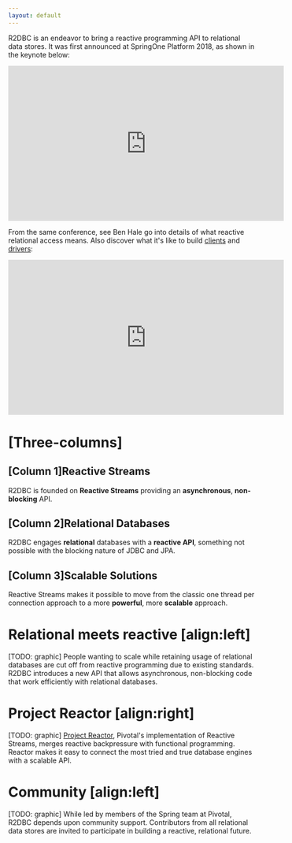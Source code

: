 ```yaml
---
layout: default
---
```


R2DBC is an endeavor to bring a reactive programming API to relational data stores. It was first announced at SpringOne Platform 2018, as shown in the keynote below:

<iframe width="560" height="315" src="https://www.youtube-nocookie.com/embed/E3s5f-JF8z4?start=520" frameborder="0" allow="autoplay; encrypted-media" allowfullscreen></iframe>

From the same conference, see Ben Hale go into details of what reactive relational access means. Also discover what it's like to build [clients](/clients) and [drivers](/drivers):

<iframe width="560" height="315" src="https://www.youtube-nocookie.com/embed/idApf9DMdfk" frameborder="0" allow="autoplay; encrypted-media" allowfullscreen></iframe>

# [Three-columns]

## [Column 1]Reactive Streams

R2DBC is founded on **Reactive Streams** providing an **asynchronous**, **non-blocking** API.

## [Column 2]Relational Databases

R2DBC engages **relational** databases with a **reactive API**, something not possible with the blocking nature of JDBC and JPA.

## [Column 3]Scalable Solutions

Reactive Streams makes it possible to move from the classic one thread per connection approach to a more **powerful**, more **scalable** approach.

# Relational meets reactive [align:left]

[TODO: graphic] People wanting to scale while retaining usage of relational databases are cut off from reactive programming due to existing standards. R2DBC introduces a new API that allows asynchronous, non-blocking code that work efficiently with relational databases.

# Project Reactor [align:right]

[TODO: graphic] [Project Reactor](http://projectreactor.io), Pivotal's implementation of Reactive Streams, merges reactive backpressure with functional programming. Reactor makes it easy to connect the most tried and true database engines with a scalable API.

# Community [align:left]

[TODO: graphic] While led by members of the Spring team at Pivotal, R2DBC depends upon community support. Contributors from all relational data stores are invited to participate in building a reactive, relational future.